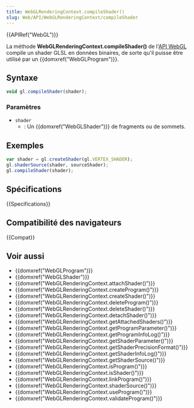 ```yaml
---
title: WebGLRenderingContext.compileShader()
slug: Web/API/WebGLRenderingContext/compileShader
---
```


{{APIRef("WebGL")}}

La méthode **WebGLRenderingContext.compileShader()** de l'[API WebGL](/fr-FR/docs/Web/API/WebGL_API) compile un shader GLSL en données binaires, de sorte qu'il puisse être utilisé par un {{domxref("WebGLProgram")}}.

## Syntaxe

```js
void gl.compileShader(shader);
```

### Paramètres

- `shader`
  - : Un {{domxref("WebGLShader")}} de fragments ou de sommets.

## Exemples

```js
var shader = gl.createShader(gl.VERTEX_SHADER);
gl.shaderSource(shader, sourceShader);
gl.compileShader(shader);
```

## Spécifications

{{Specifications}}

## Compatibilité des navigateurs

{{Compat}}

## Voir aussi

- {{domxref("WebGLProgram")}}
- {{domxref("WebGLShader")}}
- {{domxref("WebGLRenderingContext.attachShader()")}}
- {{domxref("WebGLRenderingContext.createProgram()")}}
- {{domxref("WebGLRenderingContext.createShader()")}}
- {{domxref("WebGLRenderingContext.deleteProgram()")}}
- {{domxref("WebGLRenderingContext.deleteShader()")}}
- {{domxref("WebGLRenderingContext.detachShader()")}}
- {{domxref("WebGLRenderingContext.getAttachedShaders()")}}
- {{domxref("WebGLRenderingContext.getProgramParameter()")}}
- {{domxref("WebGLRenderingContext.getProgramInfoLog()")}}
- {{domxref("WebGLRenderingContext.getShaderParameter()")}}
- {{domxref("WebGLRenderingContext.getShaderPrecisionFormat()")}}
- {{domxref("WebGLRenderingContext.getShaderInfoLog()")}}
- {{domxref("WebGLRenderingContext.getShaderSource()")}}
- {{domxref("WebGLRenderingContext.isProgram()")}}
- {{domxref("WebGLRenderingContext.isShader()")}}
- {{domxref("WebGLRenderingContext.linkProgram()")}}
- {{domxref("WebGLRenderingContext.shaderSource()")}}
- {{domxref("WebGLRenderingContext.useProgram()")}}
- {{domxref("WebGLRenderingContext.validateProgram()")}}
